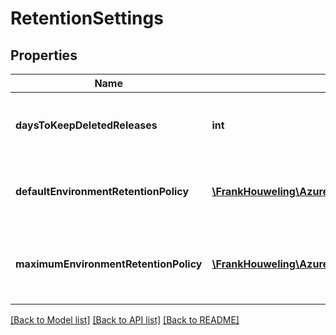 # RetentionSettings

## Properties
Name | Type | Description | Notes
------------ | ------------- | ------------- | -------------
**daysToKeepDeletedReleases** | **int** | Number of days to keep deleted releases. | [optional] 
**defaultEnvironmentRetentionPolicy** | [**\FrankHouweling\AzureDevOpsClient\Release\Model\EnvironmentRetentionPolicy**](EnvironmentRetentionPolicy.md) | Specifies the default environment retention policy. | [optional] 
**maximumEnvironmentRetentionPolicy** | [**\FrankHouweling\AzureDevOpsClient\Release\Model\EnvironmentRetentionPolicy**](EnvironmentRetentionPolicy.md) | Specifies the maximum environment retention policy. | [optional] 

[[Back to Model list]](../README.md#documentation-for-models) [[Back to API list]](../README.md#documentation-for-api-endpoints) [[Back to README]](../README.md)


